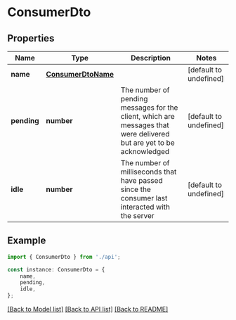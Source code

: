 # ConsumerDto


## Properties

Name | Type | Description | Notes
------------ | ------------- | ------------- | -------------
**name** | [**ConsumerDtoName**](ConsumerDtoName.md) |  | [default to undefined]
**pending** | **number** | The number of pending messages for the client, which are messages that were delivered but are yet to be acknowledged | [default to undefined]
**idle** | **number** | The number of milliseconds that have passed since the consumer last interacted with the server | [default to undefined]

## Example

```typescript
import { ConsumerDto } from './api';

const instance: ConsumerDto = {
    name,
    pending,
    idle,
};
```

[[Back to Model list]](../README.md#documentation-for-models) [[Back to API list]](../README.md#documentation-for-api-endpoints) [[Back to README]](../README.md)
